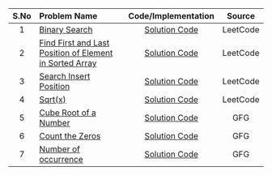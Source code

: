 | S.No | Problem Name                                                                                                                                                                           |                                                      Code/Implementation                                                      |  Source  |
| :--: | :------------------------------------------------------------------------------------------------------------------------------------------------------------------------------------- | :---------------------------------------------------------------------------------------------------------------------------: | :------: |
|  1   | [Binary Search](https://leetcode.com/problems/binary-search/description/)                                                                                                              |      [Solution Code](https://github.com/sifat1234/365DaysOfDSA-2025/blob/main/Arrays/Binary%20Search/Binary-Search.cpp)       | LeetCode |
|  2   | [Find First and Last Position of Element in Sorted Array](https://leetcode.com/problems/search-insert-position/description/)                                                           | [Solution Code](https://github.com/sifat1234/365DaysOfDSA-2025/blob/main/Arrays/Binary%20Search/find_first_last_position.cpp) | LeetCode |
|  3   | [Search Insert Position](https://leetcode.com/problems/binary-search/description/)                                                                                                     |  [Solution Code](https://github.com/sifat1234/365DaysOfDSA-2025/blob/main/Arrays/Binary%20Search/Search_Insert_Position.cpp)  | LeetCode |
|  4   | [Sqrt(x)](https://leetcode.com/problems/sqrtx/)                                                                                                                                        |        [Solution Code](<https://github.com/sifat1234/365DaysOfDSA-2025/blob/main/Arrays/Binary%20Search/Sqrt(x).cpp>)         | LeetCode |
|  5   | [Cube Root of a Number](https://www.geeksforgeeks.org/problems/cube-root-of-a-number0915/1?utm_source=geeksforgeeks&utm_medium=article_practice_tab&utm_campaign=article_practice_tab) |  [Solution Code](https://github.com/sifat1234/365DaysOfDSA-2025/blob/main/Arrays/Binary%20Search/Cube_root_of_a_number.cpp)   |   GFG    |
|  6   | [Count the Zeros](https://www.geeksforgeeks.org/problems/count-the-zeros2550/1?page=1&difficulty)                                                                                      |     [Solution Code](https://github.com/sifat1234/365DaysOfDSA-2025/blob/main/Arrays/Binary%20Search/Count_the_Zeros.cpp)      |   GFG    |
|  7   | [Number of occurrence](https://www.geeksforgeeks.org/problems/number-of-occurrence2259/1?utm_source=geeksforgeeks&utm_medium=article_practice_tab&utm_campaign=article_practice_tab)   |   [Solution Code](https://github.com/sifat1234/365DaysOfDSA-2025/blob/main/Arrays/Binary%20Search/Number_of_occurrence.cpp)   |   GFG    |
